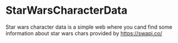 # StarWarsCharacterData
Star wars character data is a simple web where you cand find some information about star wars chars provided by https://swapi.co/
